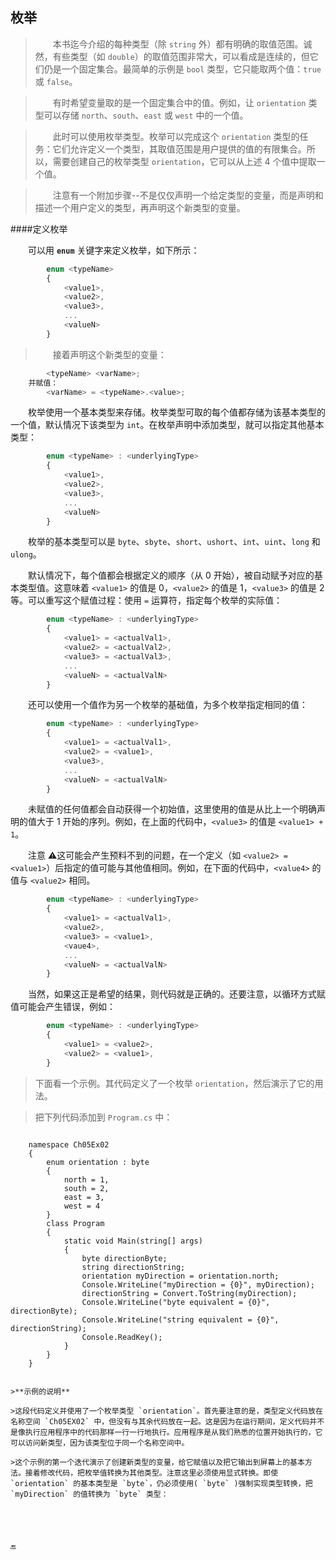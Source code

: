 ## 枚举

>&emsp;&emsp;本书迄今介绍的每种类型（除 `string` 外）都有明确的取值范围。诚然，有些类型（如 `double`）的取值范围非常大，可以看成是连续的，但它们仍是一个固定集合。最简单的示例是 `bool` 类型，它只能取两个值：`true` 或 `false`。

>&emsp;&emsp;有时希望变量取的是一个固定集合中的值。例如，让 `orientation` 类型可以存储 `north`、`south`、`east` 或 `west` 中的一个值。

>&emsp;&emsp;此时可以使用枚举类型。枚举可以完成这个 `orientation` 类型的任务：它们允许定义一个类型，其取值范围是用户提供的值的有限集合。所以，需要创建自己的枚举类型 `orientation`，它可以从上述 4 个值中提取一个值。

>&emsp;&emsp;注意有一个附加步骤--不是仅仅声明一个给定类型的变量，而是声明和描述一个用户定义的类型，再声明这个新类型的变量。

####定义枚举

&emsp;&emsp;可以用 **`enum`** 关键字来定义枚举，如下所示：

```javascript
        enum <typeName>
        {
            <value1>,
            <value2>,
            <value3>,
            ...
            <valueN>
        }
```

>&emsp;&emsp;接着声明这个新类型的变量：

```javascript
        <typeName> <varName>;
    并赋值：
        <varName> = <typeName>.<value>;
```


&emsp;&emsp;枚举使用一个基本类型来存储。枚举类型可取的每个值都存储为该基本类型的一个值，默认情况下该类型为 `int`。在枚举声明中添加类型，就可以指定其他基本类型：

```javascript
        enum <typeName> : <underlyingType>
        {
            <value1>,
            <value2>,
            <value3>,
            ...
            <valueN>
        }
```

&emsp;&emsp;枚举的基本类型可以是 `byte`、`sbyte`、`short`、`ushort`、`int`、`uint`、`long` 和 `ulong`。

&emsp;&emsp;默认情况下，每个值都会根据定义的顺序（从 0 开始），被自动赋予对应的基本类型值。这意味着 `<value1>` 的值是 0，`<value2>` 的值是 1，`<value3>` 的值是 2 等。可以重写这个赋值过程：使用 `=` 运算符，指定每个枚举的实际值：

```javascript
        enum <typeName> : <underlyingType>
        {
            <value1> = <actualVal1>,
            <value2> = <actualVal2>,
            <value3> = <actualVal3>,
            ...
            <valueN> = <actualValN>
        }
```

&emsp;&emsp;还可以使用一个值作为另一个枚举的基础值，为多个枚举指定相同的值：

```javascript
        enum <typeName> : <underlyingType>
        {
            <value1> = <actualVal1>,        
            <value2> = <value1>,
            <value3>,
            ...
            <valueN> = <actualValN>
        }
```

&emsp;&emsp;未赋值的任何值都会自动获得一个初始值，这里使用的值是从比上一个明确声明的值大于 1 开始的序列。例如，在上面的代码中，`<value3>` 的值是 `<value1> + 1`。

&emsp;&emsp;注意 ⚠️这可能会产生预料不到的问题，在一个定义（如 `<value2> = <value1>`）后指定的值可能与其他值相同。例如，在下面的代码中，`<value4>` 的值与 `<value2>` 相同。

```javascript
        enum <typeName> : <underlyingType>
        {
            <value1> = <actualVal1>,
            <value2>,
            <value3> = <value1>,
            <vaue4>,
            ...
            <valueN> = <actualValN>
        }
```

&emsp;&emsp;当然，如果这正是希望的结果，则代码就是正确的。还要注意，以循环方式赋值可能会产生错误，例如：

```javascript
        enum <typeName> : <underlyingType>
        {
            <value1> = <value2>,
            <value2> = <value1>,
        }
```


>下面看一个示例。其代码定义了一个枚举 `orientation`，然后演示了它的用法。

>把下列代码添加到 `Program.cs` 中：

>```javascript
        namespace Ch05Ex02
        {
            enum orientation : byte
            {
                north = 1,
                south = 2,
                east = 3,
                west = 4
            }
            class Program
            {
                static void Main(string[] args)
                {
                    byte directionByte;
                    string directionString;
                    orientation myDirection = orientation.north;
                    Console.WriteLine("myDirection = {0}", myDirection);
                    directionString = Convert.ToString(myDirection);
                    Console.WriteLine("byte equivalent = {0}", directionByte);
                    Console.WriteLine("string equivalent = {0}", directionString);
                    Console.ReadKey();
                }
            }
        }        
```

>**示例的说明**

>这段代码定义并使用了一个枚举类型 `orientation`。首先要注意的是，类型定义代码放在名称空间 `Ch05EX02` 中，但没有与其余代码放在一起。这是因为在运行期间，定义代码并不是像执行应用程序中的代码那样一行一行地执行。应用程序是从我们熟悉的位置开始执行的，它可以访问新类型，因为该类型位于同一个名称空间中。 

>这个示例的第一个迭代演示了创建新类型的变量，给它赋值以及把它输出到屏幕上的基本方法。接着修改代码，把枚举值转换为其他类型。注意这里必须使用显式转换。即使 `orientation` 的基本类型是 `byte`，仍必须使用( `byte` )强制实现类型转换，把 `myDirection` 的值转换为 `byte` 类型：





🔚